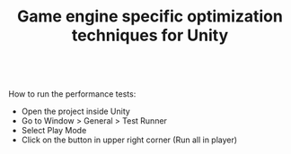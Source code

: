 # <p align="center">Game engine specific optimization techniques for Unity</p>
<br>
<br>
<br>
How to run the performance tests:

- Open the project inside Unity
- Go to Window > General > Test Runner
- Select Play Mode
- Click on the button in upper right corner  (Run all in player)
